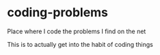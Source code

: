 # coding-problems
Place where I code the problems I find on the net

This is to actually get into the habit of coding things
